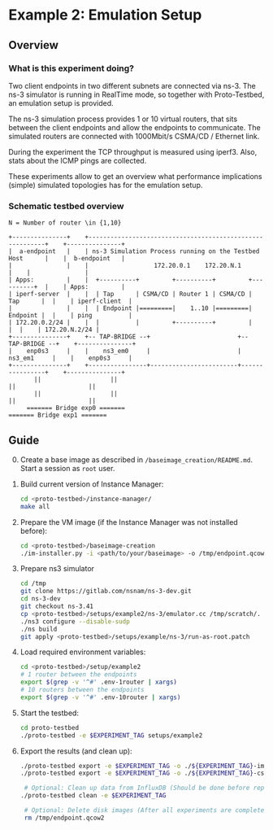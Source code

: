 # Example 2: Emulation Setup

## Overview

### What is this experiment doing?
Two client endpoints in two different subnets are connected via ns-3. The ns-3 simulator is running in RealTime mode, so together with Proto-Testbed, an emulation setup is provided.

The ns-3 simulation process provides 1 or 10 virtual routers, that sits between the client endpoints and allow the endpoints to communicate. The simulated routers are connected with 1000Mbit/s CSMA/CD / Ethernet link.

During the experiment the TCP throughput is measured using iperf3. Also, stats about the ICMP pings are collected.

These experiments allow to get an overview what performance implications (simple) simulated topologies has for the emulation setup. 

### Schematic testbed overview
```
N = Number of router \in {1,10}

+---------------+    +----------------------------------------------------------+    +---------------+
|  a-endpoint   |    | ns-3 Simulation Process running on the Testbed Host      |    |  b-endpoint   |
|               |    |                  172.20.0.1    172.20.N.1                |    |               |
| Apps:         |    |  +----------+         +----------+         +----------+  |    | Apps:         |
| iperf-server  |    |  | Tap      | CSMA/CD | Router 1 | CSMA/CD | Tap      |  |    | iperf-client  |
|               |    |  | Endpoint |=========|    1..10 |=========| Endpoint |  |    | ping          |
| 172.20.0.2/24 |    |  |          |         +----------+         |          |  |    | 172.20.N.2/24 |
+---------------+    +-- TAP-BRIDGE --+                        +-- TAP-BRIDGE --+    +---------------+
|    enp0s3     |    |    ns3_em0     |                        |    ns3_em1     |    |    enp0s3     |
+---------------+    +----------------+------------------------+----------------+    +---------------+
       ||                   ||                                        ||                    ||
       ||                   ||                                        ||                    ||
     ======= Bridge exp0 =======                                    ======= Bridge exp1 =======
```

## Guide

0. Create a base image as described in `/baseimage_creation/README.md`. Start a session as `root` user.


1. Build current version of Instance Manager:
   ```bash
   cd <proto-testbed>/instance-manager/
   make all
   ```

2. Prepare the VM image (if the Instance Manager was not installed before):
    ```bash
    cd <proto-testbed>/baseimage-creation
    ./im-installer.py -i <path/to/your/baseimage> -o /tmp/endpoint.qcow2 -p ../instance-manager/instance-manager.deb
    ```

3. Prepare ns3 simulator
   ```bash
   cd /tmp
   git clone https://gitlab.com/nsnam/ns-3-dev.git
   cd ns-3-dev
   git checkout ns-3.41
   cp <proto-testbed>/setups/example2/ns-3/emulator.cc /tmp/scratch/.
   ./ns3 configure --disable-sudp
   ./ns build
   git apply <proto-testbed>/setups/example/ns-3/run-as-root.patch
   ```

3. Load required environment variables:
    ```bash
    cd <proto-testbed>/setup/example2
    # 1 router between the endpoints
    export $(grep -v '^#' .env-1router | xargs)
    # 10 routers between the endpoints
    export $(grep -v '^#' .env-10router | xargs)
    ```

4. Start the testbed:
   ```bash
   cd proto-testbed
   ./proto-testbed -e $EXPERIMENT_TAG setups/example2
   ```

5. Export the results (and clean up):
   ```bash
   ./proto-testbed export -e $EXPERIMENT_TAG -o ./${EXPERIMENT_TAG}-images image setups/example2
   ./proto-testbed export -e $EXPERIMENT_TAG -o ./${EXPERIMENT_TAG}-csvs csv setups/example2 

    # Optional: Clean up data from InfluxDB (Should be done before repeating the experiment)
   ./proto-testbed clean -e $EXPERIMENT_TAG

    # Optional: Delete disk images (After all experiments are completed)
    rm /tmp/endpoint.qcow2
   ```
